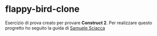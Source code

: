 # flappy-bird-clone

Esercizio di prova creato per provare <b>Construct 2</b>.
Per realizzare questo progretto ho seguito la guida di [Samuele Sciacca](https://lacerba.io/corso-crea-un-videogioco)
